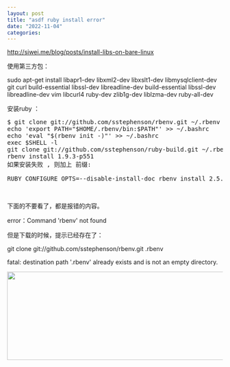 ```yaml
---
layout: post
title: "asdf ruby install error"
date: "2022-11-04"
categories: 
---
```

<p><a href="http://siwei.me/blog/posts/install-libs-on-bare-linux">http://siwei.me/blog/posts/install-libs-on-bare-linux</a></p>

<p>使用第三方包：</p>

<p>sudo apt-get install libapr1-dev libxml2-dev libxslt1-dev libmysqlclient-dev git curl build-essential libssl-dev libreadline-dev build-essential libssl-dev libreadline-dev vim libcurl4 ruby-dev zlib1g-dev liblzma-dev ruby-all-dev</p>

<p>安装ruby ：</p>

<pre class="hljs php">
$ git <span class="hljs-keyword">clone</span> git:<span class="hljs-comment">//github.com/sstephenson/rbenv.git ~/.rbenv</span>
<span class="hljs-keyword">echo</span> <span class="hljs-string">&#39;export PATH=&quot;$HOME/.rbenv/bin:$PATH&quot;&#39;</span> &gt;&gt; ~/.bashrc
<span class="hljs-keyword">echo</span> <span class="hljs-string">&#39;eval &quot;$(rbenv init -)&quot;&#39;</span> &gt;&gt; ~/.bashrc
exec <span class="hljs-variable">$SHELL</span> -l
git <span class="hljs-keyword">clone</span> git:<span class="hljs-comment">//github.com/sstephenson/ruby-build.git ~/.rbenv/plugins/ruby-build</span>
rbenv install <span class="hljs-number">1.9</span><span class="hljs-number">.3</span>-p551
如果安装失败 , 则加上 前缀: 

RUBY_CONFIGURE_OPTS=--disable-install-doc rbenv install <span class="hljs-number">2.5</span><span class="hljs-number">.0</span> </pre>

<p>&nbsp;</p>

<p>下面的不要看了，都是报错的内容。</p>

<p>error：Command &#39;rbenv&#39; not found</p>

<p>但是下载的时候，提示已经存在了：</p>

<p>git clone git://github.com/sstephenson/rbenv.git .rbenv</p>

<p>fatal: destination path &#39;.rbenv&#39; already exists and is not an empty directory.</p>

<p><img height="206" src="/uploads/ckeditor/pictures/689/image-20221104102537-1.png" width="976" /></p>

